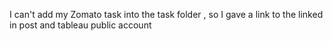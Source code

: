 I can't add my Zomato task into the task folder , so I gave a link to the linked in post and tableau public account
